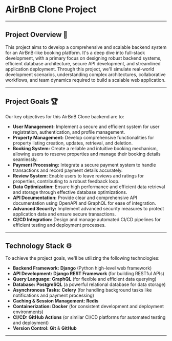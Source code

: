 # AirBnB Clone Project

---

## Project Overview 🚀

This project aims to develop a comprehensive and scalable backend system for an AirBnB-like booking platform. It's a deep dive into full-stack development, with a primary focus on designing robust backend systems, efficient database architecture, secure API development, and streamlined application deployment. Through this project, we'll simulate real-world development scenarios, understanding complex architectures, collaborative workflows, and team dynamics required to build a scalable web application.

---

## Project Goals 🏆

Our key objectives for this AirBnB Clone backend are to:

* **User Management:** Implement a secure and efficient system for user registration, authentication, and profile management.
* **Property Management:** Develop comprehensive functionalities for property listing creation, updates, retrieval, and deletion.
* **Booking System:** Create a reliable and intuitive booking mechanism, allowing users to reserve properties and manage their booking details seamlessly.
* **Payment Processing:** Integrate a secure payment system to handle transactions and record payment details accurately.
* **Review System:** Enable users to leave reviews and ratings for properties, contributing to a robust feedback loop.
* **Data Optimization:** Ensure high performance and efficient data retrieval and storage through effective database optimizations.
* **API Documentation:** Provide clear and comprehensive API documentation using OpenAPI and GraphQL for ease of integration.
* **Advanced Security:** Implement advanced security measures to protect application data and ensure secure transactions.
* **CI/CD Integration:** Design and manage automated CI/CD pipelines for efficient testing and deployment processes.

---

## Technology Stack ⚙️

To achieve the project goals, we'll be utilizing the following technologies:

* **Backend Framework:** **Django** (Python high-level web framework)
* **API Development:** **Django REST Framework** (for building RESTful APIs)
* **Query Language:** **GraphQL** (for flexible and efficient data querying)
* **Database:** **PostgreSQL** (a powerful relational database for data storage)
* **Asynchronous Tasks:** **Celery** (for handling background tasks like notifications and payment processing)
* **Caching & Session Management:** **Redis**
* **Containerization:** **Docker** (for consistent development and deployment environments)
* **CI/CD:** **GitHub Actions** (or similar CI/CD platforms for automated testing and deployment)
* **Version Control:** **Git** & **GitHub**

---
